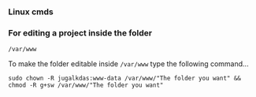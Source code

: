 ### Linux cmds
### For editing a project inside the folder
```/var/www```


To make the folder editable inside ```/var/www``` type the following command...

```
sudo chown -R jugalkdas:www-data /var/www/"The folder you want" && chmod -R g+sw /var/www/"The folder you want"

``` 
